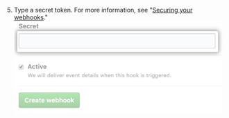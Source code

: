 5. Type a secret token. For more information, see "[Securing your webhooks](/webhooks/securing/#securing-your-secret-token)."
  ![Fields for secret token and other customization options](/assets/images/help/sponsors/webhook-secret-token.png)
